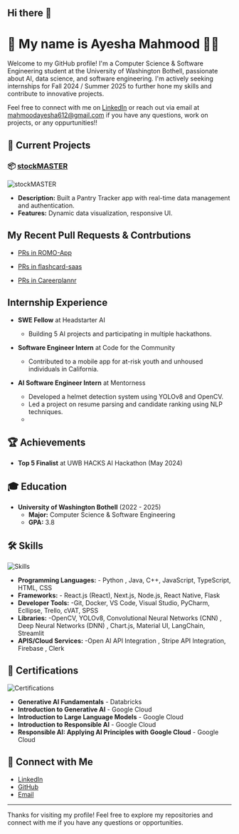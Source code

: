 ## Hi there 👋

# 🌟 My name is  Ayesha Mahmood 👩‍💻

Welcome to my GitHub profile! I'm a Computer Science & Software Engineering student at the University of Washington Bothell, passionate about AI, data science, and software engineering. I'm actively seeking internships for Fall 2024 / Summer 2025 to further hone my skills and contribute to innovative projects.

Feel free to connect with me on [LinkedIn](https://www.linkedin.com/in/mahmoodayesha) or reach out via email at [mahmoodayesha612@gmail.com](mailto:mahmoodayesha612@gmail.com) if you have any questions, work on projects, or any oppurtunities!!

## 🚀 Current Projects

### 📦 [**stockMASTER**](https://yourstockmaster.vercel.app)
![stockMASTER](https://img.shields.io/badge/Tech-React.js%2C%20Next.js%2C%20Firebase%2C%20Chart.js%2C%20Material--UI-blue)
- **Description:** Built a Pantry Tracker app with real-time data management and authentication.
- **Features:** Dynamic data visualization, responsive UI.

## My Recent Pull Requests & Contrbutions

- [PRs in ROMO-App](https://github.com/CodeForTheCommunity/ROMO-App/pulls?q=is%3Apr+author%3Amahmoodayesha)

- [PRs in flashcard-saas](https://github.com/radleyle/flashcard-saas/pulls?q=is%3Apr+author%3Amahmoodayesha)

- [PRs in Careerplannr](https://github.com/mehmoodosman/CareerplannrAI/pulls?q=is%3Apr+author%3Amahmoodayesha)
  

## Internship Experience
- **SWE Fellow** at Headstarter AI
  - Building 5 AI projects and participating in multiple hackathons.

- **Software Engineer Intern** at Code for the Community
  - Contributed to a mobile app for at-risk youth and unhoused individuals in California.

- **AI Software Engineer Intern** at Mentorness
  - Developed a helmet detection system using YOLOv8 and OpenCV.
  - Led a project on resume parsing and candidate ranking using NLP techniques.
  - 


## 🏆 Achievements

- **Top 5 Finalist** at UWB HACKS AI Hackathon (May 2024)


## 🎓 Education

- **University of Washington Bothell** (2022 - 2025)
  - **Major:** Computer Science & Software Engineering
  - **GPA:** 3.8


## 🛠️ Skills

![Skills](https://img.shields.io/badge/Skills-Python%2C%20Java%2C%20C%2B%2B%2C%20JavaScript%2C%20TypeScript%2C%20HTML%2C%20CSS-orange)
- **Programming Languages:** - Python , Java, C++, JavaScript, TypeScript,  HTML, CSS
- **Frameworks:** - React.js (React), Next.js, Node.js,  React Native, Flask
- **Developer Tools:** -Git, Docker, VS Code, Visual Studio, PyCharm, Ecllipse, Trello, cVAT, SPSS
- **Libraries:** -OpenCV, YOLOv8, Convolutional Neural Networks (CNN) , Deep Neural Networks (DNN) , Chart.js, Material UI, LangChain, Streamlit
- **APIS/Cloud Services:** -Open AI API Integration , Stripe API Integration, Firebase , Clerk

## 📜 Certifications

![Certifications](https://img.shields.io/badge/Certifications-Databricks%2C%20Google%20Cloud-purple)
- **Generative AI Fundamentals** - Databricks
- **Introduction to Generative AI** - Google Cloud
- **Introduction to Large Language Models** -  Google Cloud
-  **Introduction to Responsible AI** -  Google Cloud
-  **Responsible AI: Applying AI Principles with Google Cloud** - Google Cloud

## 🌟 Connect with Me

- [LinkedIn](https://www.linkedin.com/in/mahmood-ayesha/)
- [GitHub](https://github.com/mahmoodayesha)
- [Email](mailto:mahmoodayesha612@gmail.com)

---

Thanks for visiting my profile! Feel free to explore my repositories and connect with me if you have any questions or opportunities.


